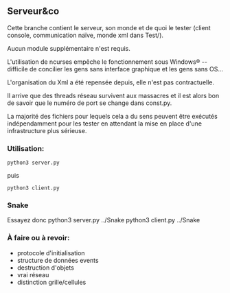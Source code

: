 ## Serveur&co

Cette branche contient le serveur, son monde et de quoi le tester (client console, communication naïve, monde xml dans Test/).

Aucun module supplémentaire n'est requis.

L'utilisation de ncurses empêche le fonctionnement sous Windows® -- difficile de concilier les gens sans interface graphique et les gens sans OS...

L'organisation du Xml a été repensée depuis, elle n'est pas contractuelle.

Il arrive que des threads réseau survivent aux massacres et il est alors bon de savoir que le numéro de port se change dans const.py.

La majorité des fichiers pour lequels cela a du sens peuvent être exécutés indépendamment pour les tester en attendant la mise en place d'une infrastructure plus sérieuse.

### Utilisation:

    python3 server.py

puis

    python3 client.py

### Snake
Essayez donc
    python3 server.py ../Snake
    python3 client.py ../Snake

### À faire ou à revoir:
- protocole d'initialisation
- structure de données events
- destruction d'objets
- vrai réseau
- distinction grille/cellules
